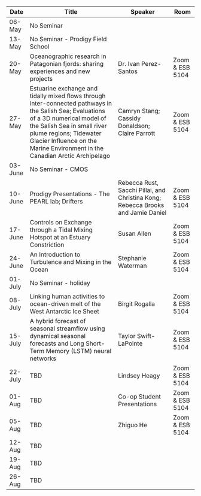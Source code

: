 Date  |  Title                                            |  Speaker                                                                                                |  Room
---------|-----------------------------------------------------|---------------------------------------------------------------------------------------------------------------------|------
06-May  | No Seminar
13-May  | No Seminar - Prodigy Field School
20-May  | Oceanographic research in Patagonian fjords: sharing experiences and new projects | Dr. Ivan Perez-Santos | Zoom & ESB 5104
27-May  | Estuarine exchange and tidally mixed flows through inter-connected pathways in the Salish Sea; Evaluations of a 3D numerical model of the Salish Sea in small river plume regions; Tidewater Glacier Influence on the Marine Environment in the Canadian Arctic Archipelago | Camryn Stang; Cassidy Donaldson; Claire Parrott | Zoom & ESB 5104
03-June  | No Seminar - CMOS
10-June  | Prodigy Presentations - The PEARL lab; Drifters | Rebecca Rust, Sacchi Pillai, and Christina Kong; Rebecca Brooks and Jamie Daniel | Zoom & ESB 5104
17-June  | Controls on Exchange through a Tidal Mixing Hotspot at an Estuary Constriction | Susan Allen | Zoom & ESB 5104
24-June  | An Introduction to Turbulence and Mixing in the Ocean | Stephanie Waterman | Zoom & ESB 5104
01-July  | No Seminar - holiday
08-July  | Linking human activities to ocean-driven melt of the West Antarctic Ice Sheet | Birgit Rogalla | Zoom & ESB 5104
15-July  | A hybrid forecast of seasonal streamflow using dynamical seasonal forecasts and Long Short-Term Memory (LSTM) neural networks | Taylor Swift-LaPointe | Zoom & ESB 5104
22-July  | TBD | Lindsey Heagy | Zoom & ESB 5104
01-Aug  | TBD | Co-op Student Presentations | Zoom & ESB 5104
05-Aug  | TBD | Zhiguo He | Zoom & ESB 5104
12-Aug  | TBD |
19-Aug  | TBD |
26-Aug  | TBD |

